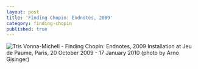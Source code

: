 ```yaml
---
layout: post
title: 'Finding Chopin: Endnotes, 2009'
category: finding-chopin
published: true
---
```


![Tris Vonna-Michell - Finding Chopin: Endnotes, 2009]({{site.baseurl}}/assets/img/0409-finding-chopin-endnotes-2009.jpg)
Installation at Jeu de Paume, Paris, 20 October 2009 - 17 January 2010 (photo by Arno Gisinger)
